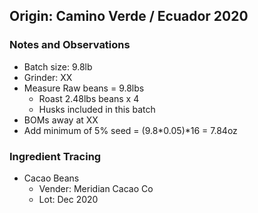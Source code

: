 ## Origin: Camino Verde / Ecuador 2020

### Notes and Observations
- Batch size: 9.8lb
- Grinder: XX
- Measure Raw beans = 9.8lbs 
  - Roast 2.48lbs beans x 4
  - Husks included in this batch
- BOMs away at XX
- Add minimum of 5% seed = (9.8*0.05)*16 = 7.84oz

### Ingredient Tracing
- Cacao Beans
  - Vender: Meridian Cacao Co
  - Lot: Dec 2020
